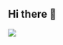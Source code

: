 ## Hi there 👋
![](http://github-profile-summary-cards.vercel.app/api/cards/profile-details?username=jlu005807&theme=tokyonight) 


